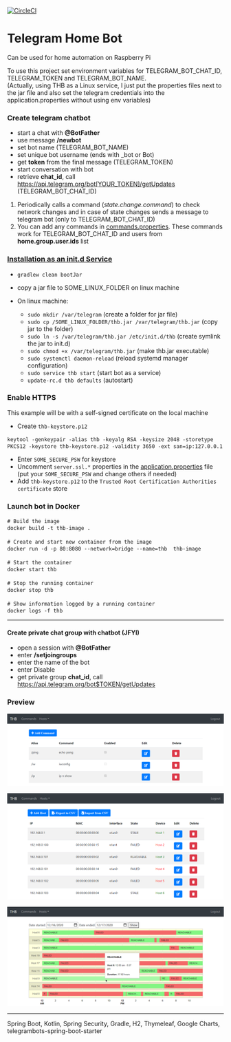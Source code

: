[![CircleCI](https://circleci.com/gh/Shterneregen/telegram-home-bot.svg?style=svg)](https://circleci.com/gh/Shterneregen/telegram-home-bot)

# Telegram Home Bot

Can be used for home automation on Raspberry Pi

To use this project set environment variables for TELEGRAM_BOT_CHAT_ID, TELEGRAM_TOKEN and TELEGRAM_BOT_NAME.  
(Actually, using THB as a Linux service, I just put the properties files next to the jar file and also set the telegram
credentials into the application.properties without using env variables)

### Create telegram chatbot

* start a chat with __@BotFather__
* use message __/newbot__
* set bot name (TELEGRAM_BOT_NAME)
* set unique bot username (ends with _bot or Bot)
* get __token__ from the final message (TELEGRAM_TOKEN)
* start conversation with bot
* retrieve __chat_id__, call https://api.telegram.org/bot[YOUR_TOKEN]/getUpdates (TELEGRAM_BOT_CHAT_ID)

1. Periodically calls a command (_state.change.command_) to check network changes and in case of state changes sends a
   message to telegram bot (only to TELEGRAM_BOT_CHAT_ID)
2. You can add any commands in [commands.properties](src/main/resources/commands.properties). These commands work for
   TELEGRAM_BOT_CHAT_ID and users from __home.group.user.ids__ list

### [Installation as an init.d Service](https://docs.spring.io/spring-boot/docs/current/reference/htmlsingle/#deployment-initd-service)

* `gradlew clean bootJar`
* copy a jar file to SOME_LINUX_FOLDER on linux machine

* On linux machine:
    * `sudo mkdir /var/telegram` (create a folder for jar file)
    * `sudo cp /SOME_LINUX_FOLDER/thb.jar /var/telegram/thb.jar` (copy jar to the folder)
    * `sudo ln -s /var/telegram/thb.jar /etc/init.d/thb` (create symlink the jar to init.d)
    * `sudo chmod +x /var/telegram/thb.jar` (make thb.jar executable)
    * `sudo systemctl daemon-reload` (reload systemd manager configuration)
    * `sudo service thb start` (start bot as a service)
    * `update-rc.d thb defaults` (autostart)

### Enable HTTPS

This example will be with a self-signed certificate on the local machine

* Create `thb-keystore.p12`

```shell
keytool -genkeypair -alias thb -keyalg RSA -keysize 2048 -storetype PKCS12 -keystore thb-keystore.p12 -validity 3650 -ext san=ip:127.0.0.1
```

* Enter `SOME_SECURE_PSW` for keystore
* Uncomment `server.ssl.*` properties in the [application.properties](src/main/resources/application.properties)
  file (put your `SOME_SECURE_PSW` and change others if needed)
* Add `thb-keystore.p12` to the `Trusted Root Certification Authorities certificate` store

### Launch bot in Docker

```shell
# Build the image
docker build -t thb-image .

# Create and start new container from the image
docker run -d -p 80:8080 --network=bridge --name=thb  thb-image

# Start the container
docker start thb

# Stop the running container
docker stop thb

# Show information logged by a running container
docker logs -f thb
```

---

#### Create private chat group with chatbot (JFYI)

* open a session with __@BotFather__
* enter __/setjoingroups__
* enter the name of the bot
* enter Disable
* get private group __chat_id__, call https://api.telegram.org/bot$TOKEN/getUpdates

### Preview

![Commands](./screenshots/Commands.png)

![Hosts](./screenshots/Hosts.png)

![TimeLog](./screenshots/TimeLog.png)

---

Spring Boot, Kotlin, Spring Security, Gradle, H2, Thymeleaf, Google Charts, telegrambots-spring-boot-starter
